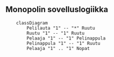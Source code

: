 ## Monopolin sovelluslogiikka

```mermaid
	classDiagram
		Pelilauta "1" -- "*" Ruutu
		Ruutu "1" -- "1" Ruutu
		Pelaaja "1" -- "1" Pelinappula
		Pelinappula "1" -- "1" Ruutu
		Pelaaja "1" .. "1" Nopat
```
